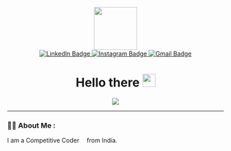 <div id="header" align="center"> 
<img src="https://media3.giphy.com/media/u2pmTWUi0MXjyrMaVj/giphy.gif?cid=6c09b95214466fe22da86f075da099d4b25a4ac5b75418a9&rid=giphy.gif&ct=g" width="100"/> 
</div>

<div id="badges" align="center">
  <a href="https://www.linkedin.com/in/shamir-ashraf-31ab10254">
  <img src="https://img.shields.io/badge/LinkedIn-blue?style=for-the-badge&logo=linkedin&logoColor=white" alt="LinkedIn Badge"/>
  </a>  
  <a href="https://www.instagram.com/hola.shamir/">
  <img src="https://img.shields.io/badge/Instagram-purple?style=for-the-badge&logo=instagram&logoColor=white" alt="Instagram Badge"/>
  </a>
  <a href="mailto:shamirkolakkadan26@gmail.com">
  <img src="https://img.shields.io/badge/Gmail-red?style=for-the-badge&logo=Gmail&logoColor=white" alt="Gmail Badge"/> 
  </a>
  <br>
  <img src="https://komarev.com/ghpvc/?username=shamiroxs&style=flat-square&color=blue" alt=""/>
  <br>
  <h1>
  Hello there
  <img src="https://media.giphy.com/media/hvRJCLFzcasrR4ia7z/giphy.gif" width="30px"/>
  </h1>
</div>

<div align="center">
  <img src="https://media3.giphy.com/media/26SdS6M9jzxdqq72JU/giphy.gif?cid=6c09b952a08ac9ab7a0b7e0b5878a4f78ed79eda73e2e8e2&rid=giphy.gif&ct=g"/>
</div>

---

### :man_technologist: About Me :

I am a Competitive Coder
  <img src="https://media3.giphy.com/media/2uxxXyTRFgIJaOZJTb/giphy.gif?cid=82a1493bpekbir5sqzslewwropjx9vuooiqol3l48w1khhnf&rid=giphy.gif&ct=gf&ct=g" width="10"> 
from India.

<!--
**shamiroxs/shamiroxs** is a ✨ _special_ ✨ repository because its `README.md` (this file) appears on your GitHub profile.

Here are some ideas to get you started:

- 🔭 I’m currently working on ...
- 🌱 I’m currently learning ...
- 👯 I’m looking to collaborate on ...
- 🤔 I’m looking for help with ...
- 💬 Ask me about ...
- 📫 How to reach me: ...
- 😄 Pronouns: ...
- ⚡ Fun fact: ...
-->
